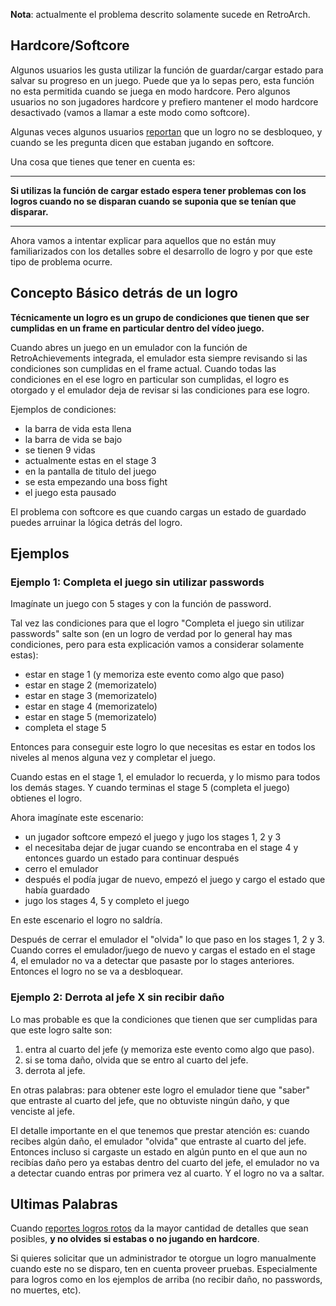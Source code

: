 **Nota**: actualmente el problema descrito solamente sucede en RetroArch.

## Hardcore/Softcore

Algunos usuarios les gusta utilizar la función de guardar/cargar estado para salvar su progreso en un juego. Puede que ya lo sepas pero, esta función no esta permitida cuando se juega en modo hardcore. Pero algunos usuarios no son jugadores hardcore y prefiero mantener el modo hardcore desactivado (vamos a llamar a este modo como softcore).

Algunas veces algunos usuarios [reportan](/es/general/faq#no-obtuve-este-logro-o-lo-obtuve-en-un-momento-equivocado) que un logro no se desbloqueo, y cuando se les pregunta dicen que estaban jugando en softcore.

Una cosa que tienes que tener en cuenta es:

---

**Si utilizas la función de cargar estado espera tener problemas con los logros cuando no se disparan cuando se suponia que se tenían que disparar.**

---

Ahora vamos a intentar explicar para aquellos que no están muy familiarizados con los detalles sobre el desarrollo de logro y por que este tipo de problema ocurre.

## Concepto Básico detrás de un logro

**Técnicamente un logro es un grupo de condiciones que tienen que ser cumplidas en un frame en particular dentro del vídeo juego.**

Cuando abres un juego en un emulador con la función de RetroAchievements integrada, el emulador esta siempre revisando si las condiciones son cumplidas en el frame actual. Cuando todas las condiciones en el ese logro en particular son cumplidas, el logro es otorgado y el emulador deja de revisar si las condiciones para ese logro.

Ejemplos de condiciones:

- la barra de vida esta llena
- la barra de vida se bajo
- se tienen 9 vidas
- actualmente estas en el stage 3
- en la pantalla de titulo del juego
- se esta empezando una boss fight
- el juego esta pausado

El problema con softcore es que cuando cargas un estado de guardado puedes arruinar la lógica detrás del logro.

## Ejemplos

### Ejemplo 1: Completa el juego sin utilizar passwords

Imagínate un juego con 5 stages y con la función de password.

Tal vez las condiciones para que el logro "Completa el juego sin utilizar passwords" salte son (en un logro de verdad por lo general hay mas condiciones, pero para esta explicación vamos a considerar solamente estas):

- estar en stage 1 (y memoriza este evento como algo que paso)
- estar en stage 2 (memorizatelo)
- estar en stage 3 (memorizatelo)
- estar en stage 4 (memorizatelo)
- estar en stage 5 (memorizatelo)
- completa el stage 5

Entonces para conseguir este logro lo que necesitas es estar en todos los niveles al menos alguna vez y completar el juego.

Cuando estas en el stage 1, el emulador lo recuerda, y lo mismo para todos los demás stages. Y cuando terminas el stage 5 (completa el juego) obtienes el logro.

Ahora imagínate este escenario:

- un jugador softcore empezó el juego y jugo los stages 1, 2 y 3
- el necesitaba dejar de jugar cuando se encontraba en el stage 4 y entonces guardo un estado para continuar después
- cerro el emulador
- después el podía jugar de nuevo, empezó el juego y cargo el estado que había guardado
- jugo los stages 4, 5 y completo el juego

En este escenario el logro no saldría.

Después de cerrar el emulador el "olvida" lo que paso en los stages 1, 2 y 3. Cuando corres el emulador/juego de nuevo y cargas el estado en el stage 4, el emulador no va a detectar que pasaste por lo stages anteriores. Entonces el logro no se va a desbloquear.

### Ejemplo 2: Derrota al jefe X sin recibir daño

Lo mas probable es que la condiciones que tienen que ser cumplidas para que este logro salte son:

1. entra al cuarto del jefe (y memoriza este evento como algo que paso).
2. si se toma daño, olvida que se entro al cuarto del jefe.
3. derrota al jefe.

En otras palabras: para obtener este logro el emulador tiene que "saber" que entraste al cuarto del jefe, que no obtuviste ningún daño, y que venciste al jefe.

El detalle importante en el que tenemos que prestar atención es: cuando recibes algún daño, el emulador "olvida" que entraste al cuarto del jefe. Entonces incluso si cargaste un estado en algún punto en el que aun no recibías daño pero ya estabas dentro del cuarto del jefe, el emulador no va a detectar cuando entras por primera vez al cuarto. Y el logro no va a saltar.

## Ultimas Palabras

Cuando [reportes logros rotos](/es/general/faq#no-obtuve-este-logro-o-lo-obtuve-en-un-momento-equivocado) da la mayor cantidad de detalles que sean posibles, **y no olvides si estabas o no jugando en hardcore**.

Si quieres solicitar que un administrador te otorgue un logro manualmente cuando este no se disparo, ten en cuenta proveer pruebas. Especialmente para logros como en los ejemplos de arriba (no recibir daño, no passwords, no muertes, etc).
